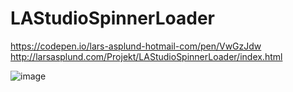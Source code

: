 # LAStudioSpinnerLoader
https://codepen.io/lars-asplund-hotmail-com/pen/VwGzJdw
http://larsasplund.com/Projekt/LAStudioSpinnerLoader/index.html

![image](https://user-images.githubusercontent.com/50366078/223417704-fde298bd-f535-4fc3-95d8-3f3743353a63.png)
